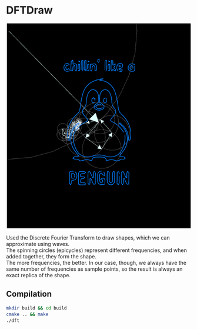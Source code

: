 # DFTDraw

<p align="center">
  <img src="images/shape.png" width="500" />
</p>

Used the Discrete Fourier Transform to draw shapes, which we can approximate using waves. <br>
The spinning circles (epicycles) represent different frequencies, and when added together, they form the shape. <br>
The more frequencies, the better. In our case, though, we always have the same number of frequencies as sample points, so the result is always an exact replica of the shape.

## Compilation
```bash
mkdir build && cd build
cmake .. && make
./dft
```
